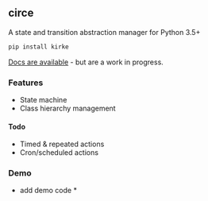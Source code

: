 ## circe

A state and transition abstraction manager for Python 3.5+

```bash
pip install kirke
```

[Docs are available](http://kirke.readthedocs.org) - but are a work in progress.

### Features

* State machine
* Class hierarchy management

#### Todo

* Timed & repeated actions
* Cron/scheduled actions

### Demo

* add demo code *

